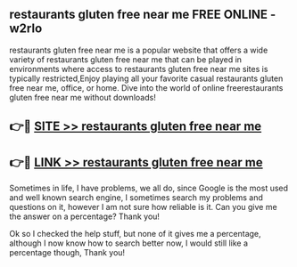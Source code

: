 ## restaurants gluten free near me FREE ONLINE - w2rlo

restaurants gluten free near me is a popular website that offers a wide variety of restaurants gluten free near me that can be played in environments where access to restaurants gluten free near me sites is typically restricted,Enjoy playing all your favorite casual restaurants gluten free near me, office, or home. Dive into the world of online freerestaurants gluten free near me without downloads!

## 👉🔴 [SITE >> restaurants gluten free near me](http://news.freeplayer.one?title=restaurants_gluten_free_near_me&ref=FRRE)

## 👉🔴 [LINK >> restaurants gluten free near me](http://news.freeplayer.one?title=restaurants_gluten_free_near_me&ref=FREE)

Sometimes in life, I have problems, we all do, since Google is the most used and well known search engine, I sometimes search my problems and questions on it, however I am not sure how reliable is it. Can you give me the answer on a percentage? Thank you!

Ok so I checked the help stuff, but none of it gives me a percentage, although I now know how to search better now, I would still like a percentage though, Thank you!